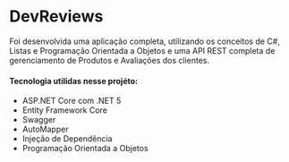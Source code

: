 # DevReviews
Foi desenvolvida uma aplicação completa, utilizando os conceitos de C#, Listas e Programação Orientada a Objetos e uma API REST completa de gerenciamento de Produtos e Avaliações dos clientes.

#### Tecnologia utilidas nesse projéto:

- ASP.NET Core com .NET 5
- Entity Framework Core
- Swagger
- AutoMapper
- Injeção de Dependência
- Programação Orientada a Objetos